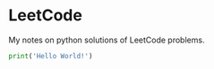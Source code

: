 # LeetCode

My notes on python solutions of LeetCode problems.

```python
print('Hello World!')
```


